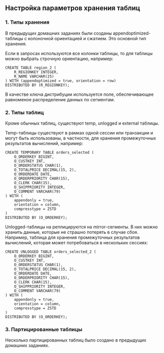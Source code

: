 ## Настройка параметров хранения таблиц ##

### 1. Типы хранения ###   

В предыдущих домашних заданиях были созданы appendoptimized-таблицы с колоночной ориентацией и сжатием. Это основной тип хранения.   
   
Если в запросах используются все колонки таблицы, то для таблицы можно выбрать строчную ориентацию, например:   
```
CREATE TABLE region_2 (
    R_REGIONKEY INTEGER,
    R_NAME VARCHAR(25)
) WITH (appendoptimized = true, orientation = row) 
DISTRIBUTED BY (R_REGIONKEY);
```

В качестве ключа дистрибуции используется поле, обеспечивающее равноменое распределение данных по сегментам.
   

### 2. Типы таблиц ### 

Кроме обычных таблиц, существуют temp, unlogged и external таблицы.   
   
Temp-таблицы существуют в рамках одной сессии или транзакции и могут быть использованы, в частности, для хранения промежуточных результатов вычислений, например:   
```
CREATE TEMPORARY TABLE orders_selected (
    O_ORDERKEY BIGINT,
    O_CUSTKEY INT,
    O_ORDERSTATUS CHAR(1),
    O_TOTALPRICE DECIMAL(15, 2),
    O_ORDERDATE DATE,
    O_ORDERPRIORITY CHAR(15),
    O_CLERK CHAR(15),
    O_SHIPPRIORITY INTEGER,
    O_COMMENT VARCHAR(79)
) WITH (
    appendonly = true,
    orientation = column,
    compresstype = ZSTD
) 
DISTRIBUTED BY (O_ORDERKEY);
```

Unlogged-таблицы на реплицируются на mirror-сегменты. В них можно хранить данные, которые не страшно потерять в случае сбоя.
Например, таблица для хранения промежуточных результатов вычислений, которая может потребоваться в нескольких сессиях:
```
CREATE UNLOGGED TABLE orders_selected_2 (
    O_ORDERKEY BIGINT,
    O_CUSTKEY INT,
    O_ORDERSTATUS CHAR(1),
    O_TOTALPRICE DECIMAL(15, 2),
    O_ORDERDATE DATE,
    O_ORDERPRIORITY CHAR(15),
    O_CLERK CHAR(15),
    O_SHIPPRIORITY INTEGER,
    O_COMMENT VARCHAR(79)
) WITH (
    appendonly = true,
    orientation = column,
    compresstype = ZSTD
) 
DISTRIBUTED BY (O_ORDERKEY);
```

### 3. Партицированные таблицы ###

Несколько партицированных таблиц было создано в предыдущих домашних заданиях.








